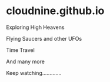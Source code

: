 # cloudnine.github.io


Exploring High Heavens


Flying Saucers and other UFOs


Time Travel


And many more



Keep watching............. 
